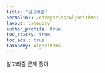 ```yaml
---
title: "알고리즘"
permalink: /categories/Algorithms/
layout: category
author_profile: true
toc_sticky: true
toc_ads : true
taxonomy: Algorithms
---
```


알고리즘 문제 풀이